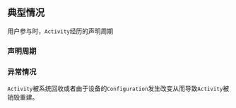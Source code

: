 ## 典型情况
用户参与时，`Activity`经历的声明周期

### 声明周期



### 异常情况
`Activity`被系统回收或者由于设备的`Configuration`发生改变从而导致`Activity`被销毁重建。
